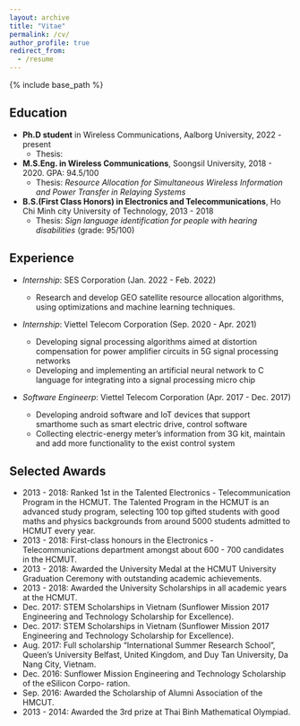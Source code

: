 ```yaml
---
layout: archive
title: "Vitae"
permalink: /cv/
author_profile: true
redirect_from:
  - /resume
---
```


{% include base_path %}

## Education

* **Ph.D student** in Wireless Communications, Aalborg University, 2022 - present 
   * Thesis: 
* **M.S.Eng. in Wireless Communications**, Soongsil University, 2018 - 2020. GPA: 94.5/100
  * Thesis: _Resource Allocation for Simultaneous Wireless Information and Power Transfer in Relaying
Systems_
* **B.S.(First Class Honors) in Electronics and Telecommunications**, Ho Chi Minh city University of Technology, 2013 - 2018
   * Thesis: _Sign language identification for people with hearing disabilities_ (grade: 95/100)

## Experience
* _Internship_: SES Corporation (Jan. 2022 - Feb. 2022)
   - Research and develop GEO satellite resource allocation algorithms, using optimizations and machine
learning techniques.

* _Internship_: Viettel Telecom Corporation (Sep. 2020 - Apr. 2021)
   - Developing signal processing algorithms aimed at distortion compensation for power amplifier circuits
in 5G signal processing networks
   - Developing and implementing an artificial neural network to C language for integrating into a signal
processing micro chip

* _Software Engineerp_: Viettel Telecom Corporation (Apr. 2017 - Dec. 2017)
   - Developing android software and IoT devices that support smarthome such as smart electric drive,
control software
   - Collecting electric-energy meter’s information from 3G kit, maintain and add more functionality to the exist control system

## Selected Awards
* 2013 - 2018: Ranked 1st in the Talented Electronics - Telecommunication Program in the HCMUT. The Talented Program in the HCMUT is an advanced study program, selecting 100 top gifted students with good maths and physics backgrounds from around 5000 students admitted to HCMUT every year.
* 2013 - 2018: First-class honours in the Electronics - Telecommunications department amongst
about 600 - 700 candidates in the HCMUT.
* 2013 - 2018: Awarded the University Medal at the HCMUT University Graduation Ceremony
with outstanding academic achievements.
* 2013 - 2018: Awarded the University Scholarships in all academic years at the HCMUT.
* Dec. 2017: STEM Scholarships in Vietnam (Sunflower Mission 2017 Engineering and Technology
Scholarship for Excellence).
* Dec. 2017: STEM Scholarships in Vietnam (Sunflower Mission 2017 Engineering and Technology
Scholarship for Excellence).
* Aug. 2017: Full scholarship “International Summer Research School”, Queen’s University
Belfast, United Kingdom, and Duy Tan University, Da Nang City, Vietnam.
* Dec. 2016: Sunflower Mission Engineering and Technology Scholarship of the eSilicon Corpo-
ration.
* Sep. 2016: Awarded the Scholarship of Alumni Association of the HMCUT.
* 2013 - 2014: Awarded the 3rd prize at Thai Binh Mathematical Olympiad.
<!-- ## Eperience

* Summer 2015: Research Assistant
  * Github University
  * Duties included: Tagging issues
  * Supervisor: Professor Git

* Fall 2015: Research Assistant
  * Github University
  * Duties included: Merging pull requests
  * Supervisor: Professor Hub
  
## Skills

* Skill 1
* Skill 2
  * Sub-skill 2.1
  * Sub-skill 2.2
  * Sub-skill 2.3
* Skill 3

## Publications

  <ul>{% for post in site.publications %}
    {% include archive-single-cv.html %}
  {% endfor %}</ul>
  
## Talks

  <ul>{% for post in site.talks %}
    {% include archive-single-talk-cv.html %}
  {% endfor %}</ul>
  
## Teaching

  <ul>{% for post in site.teaching %}
    {% include archive-single-cv.html %}
  {% endfor %}</ul>
  
## Service and leadership

* Currently signed in to 43 different slack teams -->

